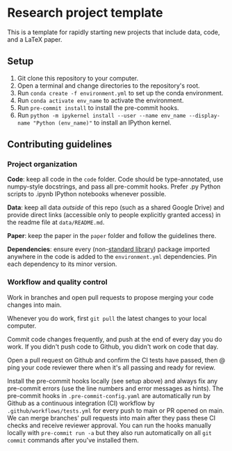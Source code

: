 # Research project template

This is a template for rapidly starting new projects that include data, code, and a LaTeX paper.

## Setup

1. Git clone this repository to your computer.
2. Open a terminal and change directories to the repository's root.
3. Run `conda create -f environment.yml` to set up the conda environment.
4. Run `conda activate env_name` to activate the environment.
5. Run `pre-commit install` to install the pre-commit hooks.
6. Run `python -m ipykernel install --user --name env_name --display-name "Python (env_name)"` to install an IPython kernel.

## Contributing guidelines

### Project organization

**Code**: keep all code in the `code` folder. Code should be type-annotated, use numpy-style docstrings, and pass all pre-commit hooks. Prefer .py Python scripts to .ipynb IPython notebooks whenever possible.

**Data**: keep all data *outside* of this repo (such as a shared Google Drive) and provide direct links (accessible only to people explicitly granted access) in the readme file at `data/README.md`.

**Paper**: keep the paper in the `paper` folder and follow the guidelines there.

**Dependencies**: ensure every (non-[standard library](https://docs.python.org/3/library/index.html)) package imported anywhere in the code is added to the `environment.yml` dependencies. Pin each dependency to its minor version.

### Workflow and quality control

Work in branches and open pull requests to propose merging your code changes into main.

Whenever you do work, first `git pull` the latest changes to your local computer.

Commit code changes frequently, and push at the end of every day you do work. If you didn't push code to Github, you didn't work on code that day.

Open a pull request on Github and confirm the CI tests have passed, then @ ping your code reviewer there when it's all passing and ready for review.

Install the pre-commit hooks locally (see setup above) and always fix any pre-commit errors (use the line numbers and error messages as hints). The pre-commit hooks in `.pre-commit-config.yaml` are automatically run by Github as a continuous integration (CI) workflow by `.github/workflows/tests.yml` for every push to main or PR opened on main. We can merge branches' pull requests into main after they pass these CI checks and receive reviewer approval. You can run the hooks manually locally with `pre-commit run -a` but they also run automatically on all `git commit` commands after you've installed them.
